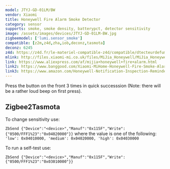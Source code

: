 ```yaml
---
model: JTYJ-GD-01LM/BW
vendor: Xiaomi
title: Honeywell Fire Alarm Smoke Detector
category: sensor
supports: smoke, smoke density, batterypct, detector sensitivity
image: /assets/images/devices/JTYJ-GD-01LM-BW.jpg
zigbeemodel: ['lumi.sensor_smoke']
compatible: [z2m,z4d,zha,iob,deconz,tasmota]
deconz: 6245
z4d: https://z4d.fr/le-materiel-compatible-z4d/compatible/dtecteurdefume
mlink: http://files.xiaomi-mi.co.uk/files/MiJia_Honeywell/MiJia_Honeywell_Smoke_Detector_EN.pdf
link: https://www.aliexpress.com/af/mijia+honeywell+fire+alarm.html
link2: https://www.banggood.com/Xiaomi-MiHome-Honeywell-Fire-Smoke-Alarm-Detector-Remote-Alert-Photoelectric-Smoke-Sensor-p-1148105.html
link3: https://www.amazon.com/Honeywell-Notification-Inspection-Reminder-Compatible/dp/B078PYHBMD
---
```


Press the button on the front 3 times in quick successsion (Note: there will be a rather loud beep on first press).

## Zigbee2Tasmota

To change sensitivity use:

`ZbSend {"Device":"<device>","Manuf":"0x115F","Write":{"0500/FFF1%23":"0x04020000"}}` where the value is one of the following: `'low': 0x04010000, 'medium': 0x04020000, 'high': 0x04030000`

To run a self-test use:

`ZbSend {"Device":"<device>","Manuf":"0x115F","Write":{"0500/FFF1%23":"0x03010000"}}`
